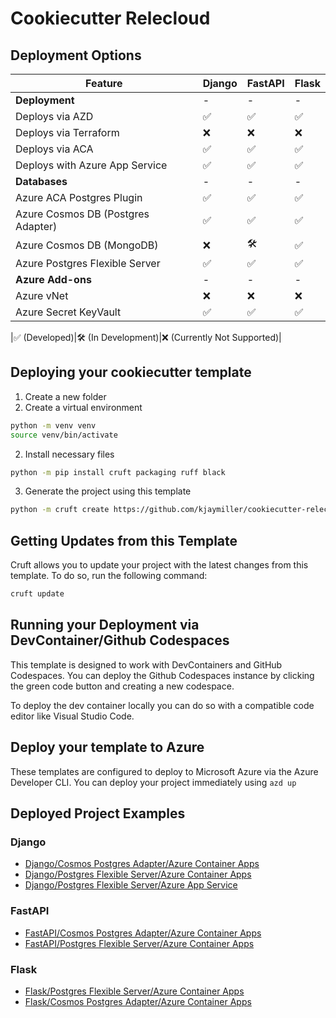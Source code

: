 # Cookiecutter Relecloud

## Deployment Options

|Feature| Django | FastAPI | Flask |
|---|---|---|---|
|**Deployment**|-|-|-|
|Deploys via AZD|✅|✅|✅|
|Deploys via Terraform|❌|❌|❌|
|Deploys via ACA|✅|✅|✅|
|Deploys with Azure App Service|✅|✅|✅|
|**Databases**|-|-|-|
|Azure ACA Postgres Plugin|✅|✅|✅|
|Azure Cosmos DB (Postgres Adapter)|✅|✅|✅|
|Azure Cosmos DB (MongoDB)|❌|🛠️|✅|
|Azure Postgres Flexible Server|✅|✅|✅|
|**Azure Add-ons**|-|-|-|
|Azure vNet|❌|❌|❌|
|Azure Secret KeyVault|✅|✅|✅|

|✅ (Developed)|🛠️ (In Development)|❌ (Currently Not Supported)| 

## Deploying your cookiecutter template

1. Create a new folder
2. Create a virtual environment

```sh
python -m venv venv
source venv/bin/activate
```

2. Install necessary files

```sh
python -m pip install cruft packaging ruff black
```

3. Generate the project using this template

```sh
python -m cruft create https://github.com/kjaymiller/cookiecutter-relecloud
```

## Getting Updates from this Template

Cruft allows you to update your project with the latest changes from this template. To do so, run the following command:

```sh
cruft update
```

## Running your Deployment via DevContainer/Github Codespaces

This template is designed to work with DevContainers and GitHub Codespaces. You can deploy the Github Codespaces instance by clicking the green code button and creating a new codespace.

To deploy the dev container locally you can do so with a compatible code editor like Visual Studio Code.

## Deploy your template to Azure

These templates are configured to deploy to Microsoft Azure via the Azure Developer CLI. You can deploy your project immediately using `azd up`

## Deployed Project Examples
### Django
- [Django/Cosmos Postgres Adapter/Azure Container Apps](https://github.com/Azure-Samples/azure-django-cosmos-postgres-aca)
- [Django/Postgres Flexible Server/Azure Container Apps](https://github.com/Azure-Samples/azure-django-postgres-aca)
- [Django/Postgres Flexible Server/Azure App Service](https://github.com/Azure-Samples/azure-django-postgres-flexible-appservice)
### FastAPI
- [FastAPI/Cosmos Postgres Adapter/Azure Container Apps](https://github.com/Azure-Samples/azure-fastapi-cosmos-postgres-aca)
- [FastAPI/Postgres Flexible Server/Azure Container Apps](https://github.com/Azure-Samples/azure-fastapi-postgres-aca)
### Flask
- [Flask/Postgres Flexible Server/Azure Container Apps](https://github.com/Azure-Samples/azure-flask-postgres-aca)
- [Flask/Cosmos Postgres Adapter/Azure Container Apps](https://github.com/Azure-Samples/azure-flask-cosmos-postgres-aca)
